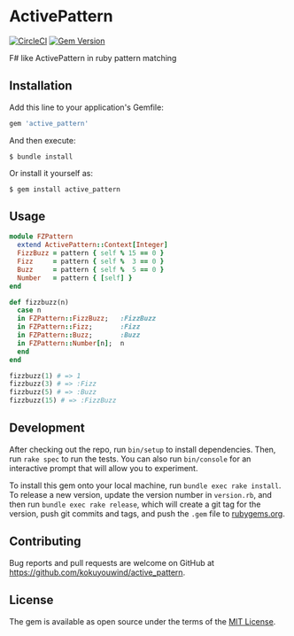# ActivePattern

[![CircleCI](https://circleci.com/gh/kokuyouwind/active_pattern.svg?style=svg)](https://circleci.com/gh/kokuyouwind/active_pattern)
[![Gem Version](https://badge.fury.io/rb/active_pattern.svg)](https://badge.fury.io/rb/active_pattern)

F# like ActivePattern in ruby pattern matching

## Installation

Add this line to your application's Gemfile:

```ruby
gem 'active_pattern'
```

And then execute:

    $ bundle install

Or install it yourself as:

    $ gem install active_pattern

## Usage

```ruby
module FZPattern
  extend ActivePattern::Context[Integer]
  FizzBuzz = pattern { self % 15 == 0 }
  Fizz     = pattern { self %  3 == 0 }
  Buzz     = pattern { self %  5 == 0 }
  Number   = pattern { [self] }
end

def fizzbuzz(n)
  case n
  in FZPattern::FizzBuzz;   :FizzBuzz
  in FZPattern::Fizz;       :Fizz
  in FZPattern::Buzz;       :Buzz
  in FZPattern::Number[n];  n
  end
end

fizzbuzz(1) # => 1
fizzbuzz(3) # => :Fizz
fizzbuzz(5) # => :Buzz
fizzbuzz(15) # => :FizzBuzz
```

## Development

After checking out the repo, run `bin/setup` to install dependencies. Then, run `rake spec` to run the tests. You can also run `bin/console` for an interactive prompt that will allow you to experiment.

To install this gem onto your local machine, run `bundle exec rake install`. To release a new version, update the version number in `version.rb`, and then run `bundle exec rake release`, which will create a git tag for the version, push git commits and tags, and push the `.gem` file to [rubygems.org](https://rubygems.org).

## Contributing

Bug reports and pull requests are welcome on GitHub at https://github.com/kokuyouwind/active_pattern.


## License

The gem is available as open source under the terms of the [MIT License](https://opensource.org/licenses/MIT).
